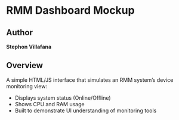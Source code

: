 # RMM Dashboard Mockup

## Author
**Stephon Villafana**

## Overview
A simple HTML/JS interface that simulates an RMM system’s device monitoring view:
- Displays system status (Online/Offline)
- Shows CPU and RAM usage
- Built to demonstrate UI understanding of monitoring tools
